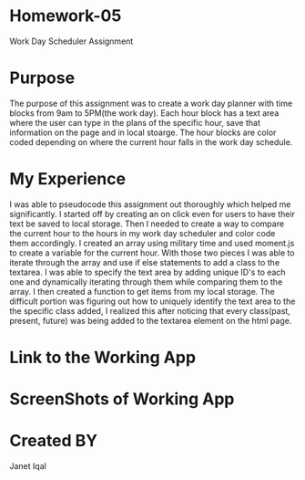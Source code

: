 # Homework-05
Work Day Scheduler Assignment

# Purpose
The purpose of this assignment was to create a work day planner with time blocks from 9am to 5PM(the work day). Each hour block has a text area where the user can type in the plans of the specific hour, save that information on the page and in local stoarge. The hour blocks are color coded depending on where the current hour falls in the work day schedule. 
# My Experience
I was able to pseudocode this assignment out thoroughly which helped me significantly. I started off by creating an on click even for users to have their text be saved to local storage. Then I needed to create a way to compare the current hour to the hours in my work day scheduler and color code them accordingly. I created an array using military time and used moment.js to create a variable for the current hour. With those two pieces I was able to iterate through the array and use if else statements to add a class to the textarea. I was able to specify the text area by adding unique ID's to each one and dynamically iterating through them while comparing them to the array. I then created a function to get items from my local storage. The difficult portion was figuring out how to uniquely identify the text area to the the specific class added, I realized this after noticing that every class(past, present, future) was being added to the textarea element on the html page. 
# Link to the Working App
# ScreenShots of Working App
# Created BY
Janet Iqal 